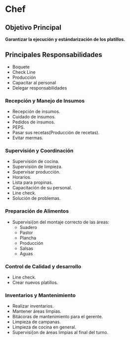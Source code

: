 # Chef

## Objetivo Principal
**Garantizar la ejecución y estándarización de los platillos.**

## Principales Responsabilidades
- Boquete
- Check Line
- Producción
- Capacitar al personal
- Delegar responsabilidades

### Recepción y Manejo de Insumos
- Recepción de insumos.
- Cuidado de insumos.
- Pedidos de insumos.
- PEPS.
- Pasar sus recetas(Producción de recetas).
- Evitar mermas.

### Supervisión y Coordinación
- Supervisión de cocina.
- Supervisión de limpieza.
- Supervisar producción.
- Horarios.
- Lista para propinas.
- Capacitación de su personal.
- Line check.
- Solución de problemas.

### Preparación de Alimentos
- Supervisi{on del montaje correcto de las áreas:
    - Suadero
    - Pastor
    - Plancha
    - Producción
    - Salsas
    - Aguas

### Control de Calidad y desarrollo
- Line check.
- Crear nuevos platillos.

### Inventarios y Mantenimiento
- Realizar inventarios.
- Mantener áreas limpias.
- Bitácoras de mantenimiento para el gerente.
- Limpieza de campanas.
- Limpieza de cocina en general.
- Supervisi{on de áreas limpias al final del turno.
